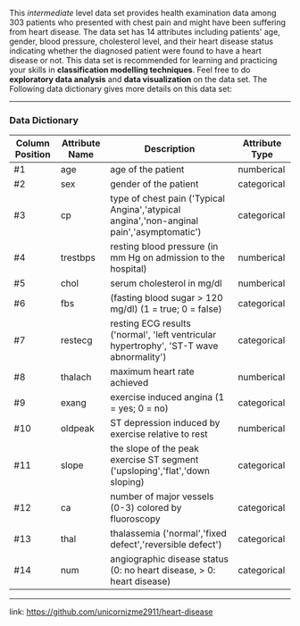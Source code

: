 
This *intermediate* level data set provides health examination data among 303 patients who presented with chest pain and might have been suffering from heart disease. The data set has 14 attributes including patients' age, gender, blood pressure, cholesterol level, and their heart disease status indicating whether the diagnosed patient were found to have a heart disease or not. This data set is recommended for learning and practicing your skills in **classification modelling techniques**. Feel free to do **exploratory data analysis** and **data visualization** on the data set. The Following data dictionary gives more details on this data set:

---

### Data Dictionary

**Column Position** | **Attribute Name** |  **Description**                                                                                     | **Attribute Type**    
--------------------| -------------------|  ----------------------------------------------------------------------------------------------------|------------------
     #1             |   age              |  age of the patient                                                                                  | numberical
     #2             |   sex              |  gender of the patient                                                                               | categorical
     #3             |   cp               |  type of chest pain ('Typical Angina','atypical angina','non-anginal pain','asymptomatic')           | categorical           
     #4             |   trestbps         |  resting blood pressure (in mm Hg on admission to the hospital)                                      | numberical    
     #5             |   chol             |  serum  cholesterol in mg/dl                                                                         | numberical     
     #6             |   fbs              |  (fasting blood sugar > 120 mg/dl) (1 = true; 0 = false)                                             | categorical
     #7             |   restecg          |  resting ECG results ('normal', 'left ventricular hypertrophy', 'ST-T wave abnormality')             | categorical
     #8             |   thalach          |  maximum heart rate achieved                                                                         | numberical
     #9             |   exang            |  exercise induced angina (1 = yes; 0 = no)                                                           | categorical
     #10            |   oldpeak          |  ST depression induced by exercise relative to rest                                                  | numberical
     #11            |   slope            |  the slope of the peak exercise ST segment ('upsloping','flat','down sloping)                        | categorical
     #12            |   ca               |  number of major vessels (0-3) colored by fluoroscopy                                                | categorical   
     #13            |   thal             |  thalassemia ('normal','fixed defect','reversible defect')                                           | categorical    
     #14            |   num              |  angiographic disease status (0: no heart disease, > 0: heart disease)                               | categorical

---

link: https://github.com/unicornizme2911/heart-disease
